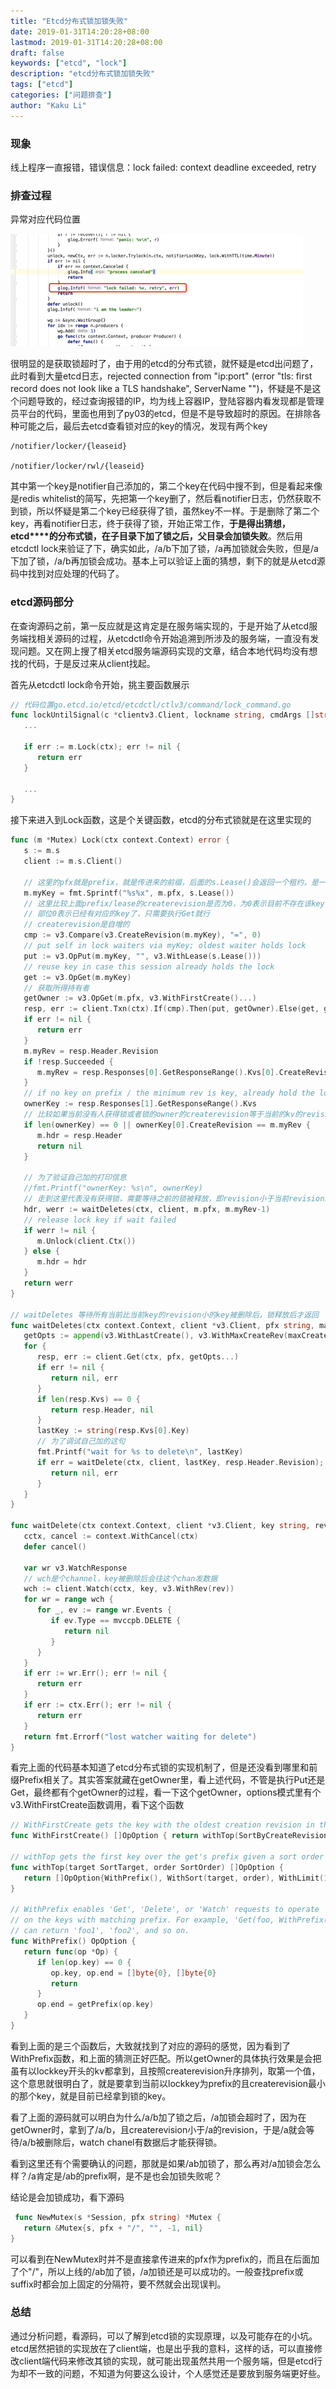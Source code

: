 ```yaml
---
title: "Etcd分布式锁加锁失败"
date: 2019-01-31T14:20:28+08:00
lastmod: 2019-01-31T14:20:28+08:00
draft: false
keywords: ["etcd", "lock"]
description: "etcd分布式锁加锁失败"
tags: ["etcd"]
categories: ["问题排查"]
author: "Kaku Li"
---
```


### 现象

线上程序一直报错，错误信息：lock failed: context deadline exceeded, retry

### 排查过程

异常对应代码位置

![img](etcd_lock.png)

很明显的是获取锁超时了，由于用的etcd的分布式锁，就怀疑是etcd出问题了，此时看到大量etcd日志，rejected connection from "ip:port" (error "tls: first record does not look like a TLS handshake", ServerName "")，怀疑是不是这个问题导致的，经过查询报错的IP，均为线上容器IP，登陆容器内看发现都是管理员平台的代码，里面也用到了py03的etcd，但是不是导致超时的原因。在排除各种可能之后，最后去etcd查看锁对应的key的情况，发现有两个key

```shell
/notifier/locker/{leaseid}
 
/notifier/locker/rwl/{leaseid}
```

其中第一个key是notifier自己添加的，第二个key在代码中搜不到，但是看起来像是redis whitelist的简写，先把第一个key删了，然后看notifier日志，仍然获取不到锁，所以怀疑是第二个key已经获得了锁，虽然key不一样。于是删除了第二个key，再看notifier日志，终于获得了锁，开始正常工作，**于是得出猜想，etcd****的分布式锁，在子目录下加了锁之后，父目录会加锁失败**。然后用etcdctl lock来验证了下，确实如此，/a/b下加了锁，/a再加锁就会失败，但是/a下加了锁，/a/b再加锁会成功。基本上可以验证上面的猜想，剩下的就是从etcd源码中找到对应处理的代码了。

### etcd源码部分

在查询源码之前，第一反应就是这肯定是在服务端实现的，于是开始了从etcd服务端找相关源码的过程，从etcdctl命令开始追溯到所涉及的服务端，一直没有发现问题。又在网上搜了相关etcd服务端源码实现的文章，结合本地代码均没有想找的代码，于是反过来从client找起。

首先从etcdctl lock命令开始，挑主要函数展示

```go
// 代码位置go.etcd.io/etcd/etcdctl/ctlv3/command/lock_command.go
func lockUntilSignal(c *clientv3.Client, lockname string, cmdArgs []string) error {
   ...
 
   if err := m.Lock(ctx); err != nil {
      return err
   }
 
   ...
}
```

接下来进入到Lock函数，这是个关键函数，etcd的分布式锁就是在这里实现的

```go
func (m *Mutex) Lock(ctx context.Context) error {
   s := m.s
   client := m.s.Client()
 
   // 这里的pfx就是prefix，就是传进来的前缀，后面的s.Lease()会返回一个租约，是一个int64的整数，和session有关
   m.myKey = fmt.Sprintf("%s%x", m.pfx, s.Lease())
   // 这里比较上面prefix/lease的createrevision是否为0，为0表示目前不存在该key，需要执行Put操作，下面可以看到
   // 部位0表示已经有对应的key了，只需要执行Get就行
   // createrevision是自增的
   cmp := v3.Compare(v3.CreateRevision(m.myKey), "=", 0)
   // put self in lock waiters via myKey; oldest waiter holds lock
   put := v3.OpPut(m.myKey, "", v3.WithLease(s.Lease()))
   // reuse key in case this session already holds the lock
   get := v3.OpGet(m.myKey)
   // 获取所得持有者
   getOwner := v3.OpGet(m.pfx, v3.WithFirstCreate()...)
   resp, err := client.Txn(ctx).If(cmp).Then(put, getOwner).Else(get, getOwner).Commit()
   if err != nil {
      return err
   }
   m.myRev = resp.Header.Revision
   if !resp.Succeeded {
      m.myRev = resp.Responses[0].GetResponseRange().Kvs[0].CreateRevision
   }
   // if no key on prefix / the minimum rev is key, already hold the lock
   ownerKey := resp.Responses[1].GetResponseRange().Kvs
   // 比较如果当前没有人获得锁或者锁的owner的createrevision等于当前的kv的revision，则表示已获得锁，就可以退出了
   if len(ownerKey) == 0 || ownerKey[0].CreateRevision == m.myRev {
      m.hdr = resp.Header
      return nil
   }
 
   // 为了验证自己加的打印信息
   //fmt.Printf("ownerKey: %s\n", ownerKey)
   // 走到这里代表没有获得锁，需要等待之前的锁被释放，即revision小于当前revision的kv被删除
   hdr, werr := waitDeletes(ctx, client, m.pfx, m.myRev-1)
   // release lock key if wait failed
   if werr != nil {
      m.Unlock(client.Ctx())
   } else {
      m.hdr = hdr
   }
   return werr
}
 
// waitDeletes 等待所有当前比当前key的revision小的key被删除后，锁释放后才返回
func waitDeletes(ctx context.Context, client *v3.Client, pfx string, maxCreateRev int64) (*pb.ResponseHeader, error) {
   getOpts := append(v3.WithLastCreate(), v3.WithMaxCreateRev(maxCreateRev))
   for {
      resp, err := client.Get(ctx, pfx, getOpts...)
      if err != nil {
         return nil, err
      }
      if len(resp.Kvs) == 0 {
         return resp.Header, nil
      }
      lastKey := string(resp.Kvs[0].Key)
      // 为了调试自己加的这句
      fmt.Printf("wait for %s to delete\n", lastKey)
      if err = waitDelete(ctx, client, lastKey, resp.Header.Revision); err != nil {
         return nil, err
      }
   }
}
 
func waitDelete(ctx context.Context, client *v3.Client, key string, rev int64) error {
   cctx, cancel := context.WithCancel(ctx)
   defer cancel()
 
   var wr v3.WatchResponse
   // wch是个channel，key被删除后会往这个chan发数据
   wch := client.Watch(cctx, key, v3.WithRev(rev))
   for wr = range wch {
      for _, ev := range wr.Events {
         if ev.Type == mvccpb.DELETE {
            return nil
         }
      }
   }
   if err := wr.Err(); err != nil {
      return err
   }
   if err := ctx.Err(); err != nil {
      return err
   }
   return fmt.Errorf("lost watcher waiting for delete")
}
```

看完上面的代码基本知道了etcd分布式锁的实现机制了，但是还没看到哪里和前缀Prefix相关了。其实答案就藏在getOwner里，看上述代码，不管是执行Put还是Get，最终都有个getOwner的过程，看一下这个getOwner，options模式里有个v3.WithFirstCreate函数调用，看下这个函数

```go
// WithFirstCreate gets the key with the oldest creation revision in the request range.
func WithFirstCreate() []OpOption { return withTop(SortByCreateRevision, SortAscend) }
 
// withTop gets the first key over the get's prefix given a sort order
func withTop(target SortTarget, order SortOrder) []OpOption {
   return []OpOption{WithPrefix(), WithSort(target, order), WithLimit(1)}
}
 
// WithPrefix enables 'Get', 'Delete', or 'Watch' requests to operate
// on the keys with matching prefix. For example, 'Get(foo, WithPrefix())'
// can return 'foo1', 'foo2', and so on.
func WithPrefix() OpOption {
   return func(op *Op) {
      if len(op.key) == 0 {
         op.key, op.end = []byte{0}, []byte{0}
         return
      }
      op.end = getPrefix(op.key)
   }
}
```

看到上面的是三个函数后，大致就找到了对应的源码的感觉，因为看到了WithPrefix函数，和上面的猜测正好匹配。所以getOwner的具体执行效果是会把虽有以lockkey开头的kv都拿到，且按照createrevision升序排列，取第一个值，这个意思就很明白了，就是要拿到当前以lockkey为prefix的且createrevision最小的那个key，就是目前已经拿到锁的key。

看了上面的源码就可以明白为什么/a/b加了锁之后，/a加锁会超时了，因为在getOwner时，拿到了/a/b，且createrevision小于/a的revision，于是/a就会等待/a/b被删除后，watch chanel有数据后才能获得锁。

看到这里还有个需要确认的问题，那就是如果/ab加锁了，那么再对/a加锁会怎么样？/a肯定是/ab的prefix啊，是不是也会加锁失败呢？

结论是会加锁成功，看下源码

```go
 func NewMutex(s *Session, pfx string) *Mutex {
   return &Mutex{s, pfx + "/", "", -1, nil}
}
```

可以看到在NewMutex时并不是直接拿传进来的pfx作为prefix的，而且在后面加了个"/"，所以上线的/ab加了锁，/a加锁还是可以成功的。一般查找prefix或suffix时都会加上固定的分隔符，要不然就会出现误判。

### 总结

通过分析问题，看源码，可以了解到etcd锁的实现原理，以及可能存在的小坑。etcd居然把锁的实现放在了client端，也是出乎我的意料，这样的话，可以直接修改client端代码来修改其锁的实现，就可能出现虽然共用一个服务端，但是etcd行为却不一致的问题，不知道为何要这么设计，个人感觉还是要放到服务端更好些。

 

 

 



 





 